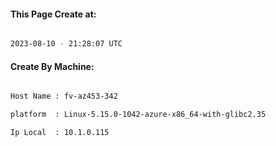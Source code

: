 
   
#### This Page Create at:

```bash

2023-08-10 - 21:28:07 UTC

```

#### Create By Machine:

```bash

Host Name : fv-az453-342

platform  : Linux-5.15.0-1042-azure-x86_64-with-glibc2.35

Ip Local  : 10.1.0.115

```

